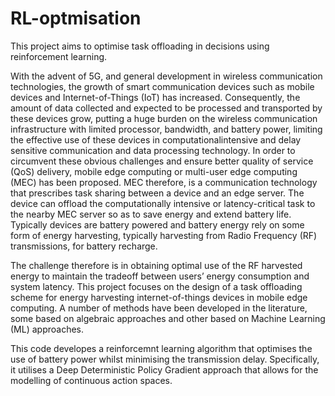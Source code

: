 # RL-optmisation

This project aims to optimise task offloading in decisions using reinforcement learning.

With the advent of 5G, and general development in wireless communication technologies, the growth
of smart communication devices such as mobile devices and Internet-of-Things (IoT) has increased.
Consequently, the amount of data collected and expected to be processed and transported by these
devices grow, putting a huge burden on the wireless communication infrastructure with limited
processor, bandwidth, and battery power, limiting the effective use of these devices in computationalintensive
and delay sensitive communication and data processing technology. In order to circumvent
these obvious challenges and ensure better quality of service (QoS) delivery, mobile edge computing
or multi-user edge computing (MEC) has been proposed. MEC therefore, is a communication
technology that prescribes task sharing between a device and an edge server. The device can offload
the computationally intensive or latency-critical task to the nearby MEC server so as to save energy
and extend battery life. Typically devices are battery powered and battery energy rely on some form
of energy harvesting, typically harvesting from Radio Frequency (RF) transmissions, for battery
recharge.

The challenge therefore is in obtaining optimal use of the RF harvested energy to maintain the tradeoff
between users’ energy consumption and system latency. This project focuses on the design of a
task offloading scheme for energy harvesting internet-of-things devices in mobile edge computing. A
number of methods have been developed in the literature, some based on algebraic approaches and
other based on Machine Learning (ML) approaches.

This code developes a reinforcemnt learning algorithm that optimises the use of battery power whilst minimising the transmission delay.
Specifically, it utilises a Deep Deterministic Policy Gradient approach that allows for the modelling of continuous action spaces.
